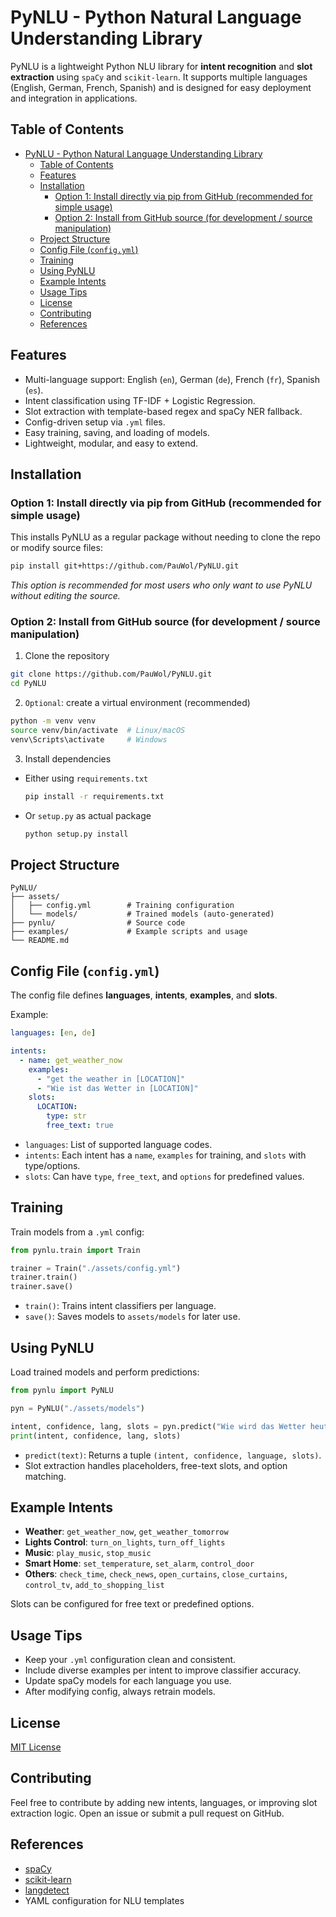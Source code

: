 # PyNLU - Python Natural Language Understanding Library

PyNLU is a lightweight Python NLU library for **intent recognition** and **slot extraction** using `spaCy` and `scikit-learn`. It supports multiple languages (English, German, French, Spanish) and is designed for easy deployment and integration in applications.



## Table of Contents

- [PyNLU - Python Natural Language Understanding Library](#pynlu---python-natural-language-understanding-library)
  - [Table of Contents](#table-of-contents)
  - [Features](#features)
  - [Installation](#installation)
    - [Option 1: Install directly via pip from GitHub (recommended for simple usage)](#option-1-install-directly-via-pip-from-github-recommended-for-simple-usage)
    - [Option 2: Install from GitHub source (for development / source manipulation)](#option-2-install-from-github-source-for-development--source-manipulation)
  - [Project Structure](#project-structure)
  - [Config File (`config.yml`)](#config-file-configyml)
  - [Training](#training)
  - [Using PyNLU](#using-pynlu)
  - [Example Intents](#example-intents)
  - [Usage Tips](#usage-tips)
  - [License](#license)
  - [Contributing](#contributing)
  - [References](#references)



## Features

* Multi-language support: English (`en`), German (`de`), French (`fr`), Spanish (`es`).
* Intent classification using TF-IDF + Logistic Regression.
* Slot extraction with template-based regex and spaCy NER fallback.
* Config-driven setup via `.yml` files.
* Easy training, saving, and loading of models.
* Lightweight, modular, and easy to extend.



## Installation

### Option 1: Install directly via pip from GitHub (recommended for simple usage)

This installs PyNLU as a regular package without needing to clone the repo or modify source files:

```bash
pip install git+https://github.com/PauWol/PyNLU.git
```

*This option is recommended for most users who only want to use PyNLU without editing the source.*

### Option 2: Install from GitHub source (for development / source manipulation)

1. Clone the repository

```bash
git clone https://github.com/PauWol/PyNLU.git
cd PyNLU
```

2. `Optional`: create a virtual environment (recommended)

```bash
python -m venv venv
source venv/bin/activate  # Linux/macOS
venv\Scripts\activate     # Windows
```

3. Install dependencies

* Either using `requirements.txt`

  ```bash
  pip install -r requirements.txt
  ```
* Or `setup.py` as actual package

  ```bash
  python setup.py install
  ```


## Project Structure

```
PyNLU/
├── assets/
│   ├── config.yml        # Training configuration
│   └── models/           # Trained models (auto-generated)
├── pynlu/                # Source code
├── examples/             # Example scripts and usage
└── README.md
```



## Config File (`config.yml`)

The config file defines **languages**, **intents**, **examples**, and **slots**.

Example:

```yaml
languages: [en, de]

intents:
  - name: get_weather_now
    examples:
      - "get the weather in [LOCATION]"
      - "Wie ist das Wetter in [LOCATION]"
    slots:
      LOCATION:
        type: str
        free_text: true
```

* `languages`: List of supported language codes.
* `intents`: Each intent has a `name`, `examples` for training, and `slots` with type/options.
* `slots`: Can have `type`, `free_text`, and `options` for predefined values.



## Training

Train models from a `.yml` config:

```python
from pynlu.train import Train

trainer = Train("./assets/config.yml")
trainer.train()
trainer.save()
```

* `train()`: Trains intent classifiers per language.
* `save()`: Saves models to `assets/models` for later use.



## Using PyNLU

Load trained models and perform predictions:

```python
from pynlu import PyNLU

pyn = PyNLU("./assets/models")

intent, confidence, lang, slots = pyn.predict("Wie wird das Wetter heute in London")
print(intent, confidence, lang, slots)
```

* `predict(text)`: Returns a tuple `(intent, confidence, language, slots)`.
* Slot extraction handles placeholders, free-text slots, and option matching.



## Example Intents

* **Weather**: `get_weather_now`, `get_weather_tomorrow`
* **Lights Control**: `turn_on_lights`, `turn_off_lights`
* **Music**: `play_music`, `stop_music`
* **Smart Home**: `set_temperature`, `set_alarm`, `control_door`
* **Others**: `check_time`, `check_news`, `open_curtains`, `close_curtains`, `control_tv`, `add_to_shopping_list`

Slots can be configured for free text or predefined options.



## Usage Tips

* Keep your `.yml` configuration clean and consistent.
* Include diverse examples per intent to improve classifier accuracy.
* Update spaCy models for each language you use.
* After modifying config, always retrain models.



## License

[MIT License](LICENSE.md)



## Contributing

Feel free to contribute by adding new intents, languages, or improving slot extraction logic. Open an issue or submit a pull request on GitHub.


## References

* [spaCy](https://spacy.io/)
* [scikit-learn](https://scikit-learn.org/)
* [langdetect](https://pypi.org/project/langdetect/)
* YAML configuration for NLU templates
